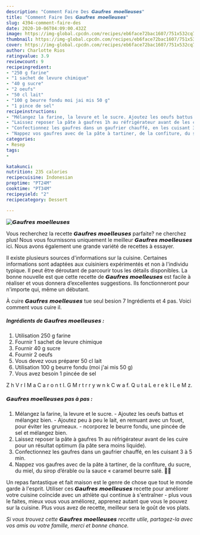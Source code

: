 ```yaml
---
description: "Comment Faire Des 𝙂𝙖𝙪𝙛𝙧𝙚𝙨 𝙢𝙤𝙚𝙡𝙡𝙚𝙪𝙨𝙚𝙨"
title: "Comment Faire Des 𝙂𝙖𝙪𝙛𝙧𝙚𝙨 𝙢𝙤𝙚𝙡𝙡𝙚𝙪𝙨𝙚𝙨"
slug: 4394-comment-faire-des
date: 2020-10-06T04:09:00.432Z
image: https://img-global.cpcdn.com/recipes/eb6face72bac1607/751x532cq70/𝙂𝙖𝙪𝙛𝙧𝙚𝙨-𝙢𝙤𝙚𝙡𝙡𝙚𝙪𝙨𝙚𝙨-photo-principale-de-la-recette.jpg
thumbnail: https://img-global.cpcdn.com/recipes/eb6face72bac1607/751x532cq70/𝙂𝙖𝙪𝙛𝙧𝙚𝙨-𝙢𝙤𝙚𝙡𝙡𝙚𝙪𝙨𝙚𝙨-photo-principale-de-la-recette.jpg
cover: https://img-global.cpcdn.com/recipes/eb6face72bac1607/751x532cq70/𝙂𝙖𝙪𝙛𝙧𝙚𝙨-𝙢𝙤𝙚𝙡𝙡𝙚𝙪𝙨𝙚𝙨-photo-principale-de-la-recette.jpg
author: Charlotte Rios
ratingvalue: 3.9
reviewcount: 9
recipeingredient:
- "250 g farine"
- "1 sachet de levure chimique"
- "40 g sucre"
- "2 oeufs"
- "50 cl lait"
- "100 g beurre fondu moi jai mis 50 g"
- "1 pince de sel"
recipeinstructions:
- "Mélangez la farine, la levure et le sucre. Ajoutez les oeufs battus et mélangez bien. Ajoutez peu à peu le lait, en remuant avec un fouet, pour éviter les grumeaux. ncorporez le beurre fondu, une pincée de sel et mélangez bien."
- "Laissez reposer la pâte à gaufres 1h au réfrigérateur avant de les cuire pour un résultat optimum (la pâte sera moins liquide)."
- "Confectionnez les gaufres dans un gaufrier chauffé, en les cuisant 3 à 5 min."
- "Nappez vos gaufres avec de la pâte à tartiner, de la confiture, du sucre, du miel, du sirop d’érable ou la sauce « caramel beurre salé. 🤤😍"
categories:
- Resep
tags:
- 

katakunci:  
nutrition: 235 calories
recipecuisine: Indonesian
preptime: "PT24M"
cooktime: "PT34M"
recipeyield: "2"
recipecategory: Dessert

---
```



![𝙂𝙖𝙪𝙛𝙧𝙚𝙨 𝙢𝙤𝙚𝙡𝙡𝙚𝙪𝙨𝙚𝙨](https://img-global.cpcdn.com/recipes/eb6face72bac1607/751x532cq70/𝙂𝙖𝙪𝙛𝙧𝙚𝙨-𝙢𝙤𝙚𝙡𝙡𝙚𝙪𝙨𝙚𝙨-photo-principale-de-la-recette.jpg)

Vous recherchez la recette 𝙂𝙖𝙪𝙛𝙧𝙚𝙨 𝙢𝙤𝙚𝙡𝙡𝙚𝙪𝙨𝙚𝙨 parfaite? ne cherchez plus! Nous vous fournissons uniquement le meilleur 𝙂𝙖𝙪𝙛𝙧𝙚𝙨 𝙢𝙤𝙚𝙡𝙡𝙚𝙪𝙨𝙚𝙨 ici. Nous avons également une grande variété de recettes à essayer.

Il existe plusieurs sources d'informations sur la cuisine. Certaines informations sont adaptées aux cuisiniers expérimentés et non à l'individu typique. Il peut être déroutant de parcourir tous les détails disponibles. La bonne nouvelle est que cette recette de <strong> 𝙂𝙖𝙪𝙛𝙧𝙚𝙨 𝙢𝙤𝙚𝙡𝙡𝙚𝙪𝙨𝙚𝙨 </strong> est facile à réaliser et vous donnera d’excellentes suggestions. Ils fonctionneront pour n'importe qui, même un débutant.

<!--inarticleads1-->

À cuire 𝙂𝙖𝙪𝙛𝙧𝙚𝙨 𝙢𝙤𝙚𝙡𝙡𝙚𝙪𝙨𝙚𝙨 tue seul besion 7 Ingrédients et 4 pas. Voici comment vous cuire il.

##### Ingrédients de 𝙂𝙖𝙪𝙛𝙧𝙚𝙨 𝙢𝙤𝙚𝙡𝙡𝙚𝙪𝙨𝙚𝙨 :

1. Utilisation 250 g farine
1. Fournir 1 sachet de levure chimique
1. Fournir 40 g sucre
1. Fournir 2 oeufs
1. Vous devez vous préparer 50 cl lait
1. Utilisation 100 g beurre fondu (moi j&#39;ai mis 50 g)
1. Vous avez besoin 1 pincée de sel


Z h V r I M a C a r o n t I. G M r t r r y w n k C w a f. Q u t a L e r e k I L e M z. 

<!--inarticleads2-->

##### 𝙂𝙖𝙪𝙛𝙧𝙚𝙨 𝙢𝙤𝙚𝙡𝙡𝙚𝙪𝙨𝙚𝙨 pas à pas :

1. Mélangez la farine, la levure et le sucre. - Ajoutez les oeufs battus et mélangez bien. - Ajoutez peu à peu le lait, en remuant avec un fouet, pour éviter les grumeaux. - ncorporez le beurre fondu, une pincée de sel et mélangez bien.
1. Laissez reposer la pâte à gaufres 1h au réfrigérateur avant de les cuire pour un résultat optimum (la pâte sera moins liquide).
1. Confectionnez les gaufres dans un gaufrier chauffé, en les cuisant 3 à 5 min.
1. Nappez vos gaufres avec de la pâte à tartiner, de la confiture, du sucre, du miel, du sirop d’érable ou la sauce « caramel beurre salé. 🤤😍




<!--inarticleads1-->

<p>
Un repas fantastique et fait maison est le genre de chose que tout le monde garde à l'esprit. Utiliser ces 𝙂𝙖𝙪𝙛𝙧𝙚𝙨 𝙢𝙤𝙚𝙡𝙡𝙚𝙪𝙨𝙚𝙨 recette pour améliorer votre cuisine coïncide avec un athlète qui continue à s'entraîner - plus vous le faites, mieux vous vous améliorez, apprenez autant que vous le pouvez sur la cuisine. Plus vous avez de recette, meilleur sera le goût de vos plats.
</p>

<p>
<i>Si vous trouvez cette 𝙂𝙖𝙪𝙛𝙧𝙚𝙨 𝙢𝙤𝙚𝙡𝙡𝙚𝙪𝙨𝙚𝙨 recette utile, partagez-la avec vos amis ou votre famille, merci et bonne chance.</i>
</p>
